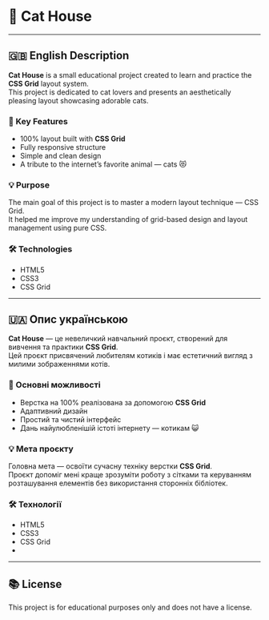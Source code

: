 # 🐾 Cat House

---

## 🇬🇧 English Description

**Cat House** is a small educational project created to learn and practice the **CSS Grid** layout system.  
This project is dedicated to cat lovers and presents an aesthetically pleasing layout showcasing adorable cats.

### 🚀 Key Features
- 100% layout built with **CSS Grid**
- Fully responsive structure
- Simple and clean design
- A tribute to the internet’s favorite animal — cats 😻

### 💡 Purpose
The main goal of this project is to master a modern layout technique — CSS Grid.  
It helped me improve my understanding of grid-based design and layout management using pure CSS.

### 🛠 Technologies
- HTML5
- CSS3
- CSS Grid

---

## 🇺🇦 Опис українською

**Cat House** — це невеличкий навчальний проєкт, створений для вивчення та практики **CSS Grid**.  
Цей проєкт присвячений любителям котиків і має естетичний вигляд з милими зображеннями котів.

### 🚀 Основні можливості
- Верстка на 100% реалізована за допомогою **CSS Grid**
- Адаптивний дизайн
- Простий та чистий інтерфейс
- Дань найулюбленішій істоті інтернету — котикам 😺

### 💡 Мета проєкту
Головна мета — освоїти сучасну техніку верстки **CSS Grid**.  
Проєкт допоміг мені краще зрозуміти роботу з сітками та керуванням розташування елементів без використання сторонніх бібліотек.

### 🛠 Технології
- HTML5
- CSS3
- CSS Grid
- 
---

## 📚 License

This project is for educational purposes only and does not have a license.

